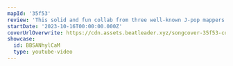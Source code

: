 ```yaml
---
mapId: '35f53'
review: 'This solid and fun collab from three well-known J-pop mappers stands out for its two great top diffs, well-mapped downmaps and nice lights on the Lizzo Environment!'
startDate: '2023-10-16T00:00:00.000Z'
coverUrlOverwrite: https://cdn.assets.beatleader.xyz/songcover-35f53-cover.jpg
showcase:
  id: BBSANhylCaM
  type: youtube-video
---
```

